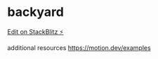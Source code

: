 # backyard

[Edit on StackBlitz ⚡️](https://stackblitz.com/edit/vitejs-vite-3uqb1z)

additional resources https://motion.dev/examples
